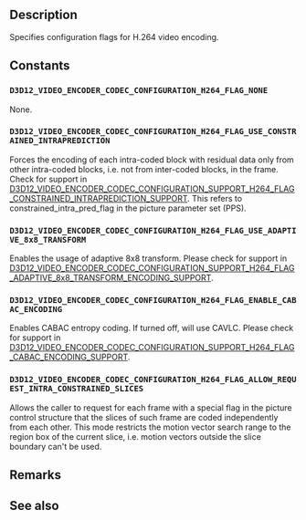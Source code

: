 ## Description

Specifies configuration flags for H.264 video encoding.

## Constants

### `D3D12_VIDEO_ENCODER_CODEC_CONFIGURATION_H264_FLAG_NONE`

None.

### `D3D12_VIDEO_ENCODER_CODEC_CONFIGURATION_H264_FLAG_USE_CONSTRAINED_INTRAPREDICTION`

Forces the encoding of each intra-coded block with residual data only from other intra-coded blocks, i.e. not from inter-coded blocks, in the frame. Check for support in [D3D12_VIDEO_ENCODER_CODEC_CONFIGURATION_SUPPORT_H264_FLAG_CONSTRAINED_INTRAPREDICTION_SUPPORT](https://learn.microsoft.com/windows/win32/api/d3d12video/ne-d3d12video-d3d12_video_encoder_codec_configuration_support_h264_flags). This refers to constrained_intra_pred_flag in the picture parameter set (PPS).

### `D3D12_VIDEO_ENCODER_CODEC_CONFIGURATION_H264_FLAG_USE_ADAPTIVE_8x8_TRANSFORM`

Enables the usage of adaptive 8x8 transform. Please check for support in [D3D12_VIDEO_ENCODER_CODEC_CONFIGURATION_SUPPORT_H264_FLAG_ADAPTIVE_8x8_TRANSFORM_ENCODING_SUPPORT](https://learn.microsoft.com/windows/win32/api/d3d12video/ne-d3d12video-d3d12_video_encoder_codec_configuration_support_h264_flags).

### `D3D12_VIDEO_ENCODER_CODEC_CONFIGURATION_H264_FLAG_ENABLE_CABAC_ENCODING`

Enables CABAC entropy coding. If turned off, will use CAVLC. Please check for support in [D3D12_VIDEO_ENCODER_CODEC_CONFIGURATION_SUPPORT_H264_FLAG_CABAC_ENCODING_SUPPORT](https://learn.microsoft.com/windows/win32/api/d3d12video/ne-d3d12video-d3d12_video_encoder_codec_configuration_support_h264_flags).

### `D3D12_VIDEO_ENCODER_CODEC_CONFIGURATION_H264_FLAG_ALLOW_REQUEST_INTRA_CONSTRAINED_SLICES`

Allows the caller to request for each frame with a special flag in the picture control structure that the slices of such frame are coded independently from each other. This mode restricts the motion vector search range to the region box of the current slice, i.e. motion vectors outside the slice boundary can't be used.

## Remarks

## See also